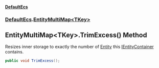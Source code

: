 #### [DefaultEcs](DefaultEcs.md 'DefaultEcs')
### [DefaultEcs](DefaultEcs.md#DefaultEcs 'DefaultEcs').[EntityMultiMap&lt;TKey&gt;](EntityMultiMap_TKey_.md 'DefaultEcs.EntityMultiMap&lt;TKey&gt;')
## EntityMultiMap&lt;TKey&gt;.TrimExcess() Method
Resizes inner storage to exactly the number of [Entity](Entity.md 'DefaultEcs.Entity') this [IEntityContainer](IEntityContainer.md 'DefaultEcs.IEntityContainer') contains.  
```csharp
public void TrimExcess();
```
